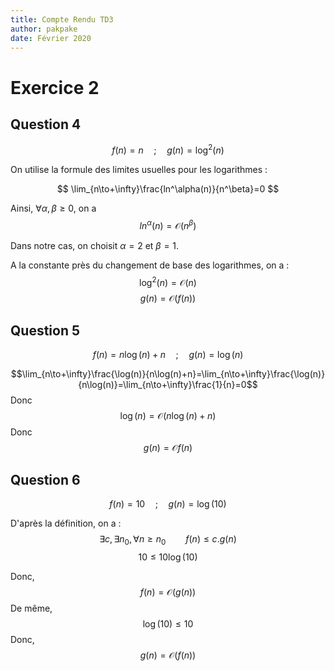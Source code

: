 ```yaml
---
title: Compte Rendu TD3
author: pakpake 
date: Février 2020
---
```


# Exercice 2

## Question 4

$$f(n) = n \quad;\quad g(n) = \log^2(n)$$

On utilise la formule des limites usuelles pour les logarithmes :

$$ \lim_{n\to+\infty}\frac{ln^\alpha(n)}{n^\beta}=0 $$

Ainsi, $\forall \alpha,\beta\geq 0$, on a $$ ln^\alpha(n)=\mathcal{O}(n^\beta) $$

Dans notre cas, on choisit $\alpha=2$ et $\beta=1$.

A la constante près du changement de base des logarithmes, on a :
$$ \log^2(n)=\mathcal{O}(n) $$
$$ g(n)=\mathcal{O}(f(n)) $$

## Question 5 

$$ f(n)=n\log(n)+n \quad;\quad g(n)=\log(n) $$ 

$$\lim_{n\to+\infty}\frac{\log(n)}{n\log(n)+n}=\lim_{n\to+\infty}\frac{\log(n)}{n\log(n)}=\lim_{n\to+\infty}\frac{1}{n}=0$$
Donc $$\log(n)=\mathcal{O}(n\log(n)+n)$$
Donc $$g(n)=\mathcal{O}f(n)$$


## Question 6

$$ f(n)=10 \quad;\quad g(n)=\log(10) $$

D'après la définition, on a :
$$\exists c, \exists n_0, \forall n \geq n_0 \qquad f(n)\leq c.g(n)$$
$$ 10 \leq 10\log(10) $$

Donc, $$ f(n)=\mathcal{O}(g(n)) $$
De même, $$ \log(10) \leq 10 $$
Donc, $$ g(n)=\mathcal{O}(f(n)) $$



